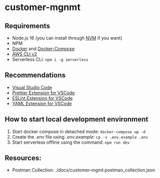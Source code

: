 # customer-mgnmt

## Requirements

* Node.js 16 (you can install through [NVM](https://github.com/nvm-sh/nvm) if you want)
* NPM
* [Docker](https://docs.docker.com/engine/install/) and [Docker-Compose](https://docs.docker.com/compose/install/)
* [AWS CLI v2](https://docs.aws.amazon.com/pt_br/cli/latest/userguide/install-cliv2.html)
* Serverless CLi: `npm i -g serverless`

## Recommendations

* [Visual Studio Code](https://code.visualstudio.com/)
* [Prettier Extension for VSCode](https://marketplace.visualstudio.com/items?itemName=esbenp.prettier-vscode)
* [ESLint Extension for VSCode](https://marketplace.visualstudio.com/items?itemName=dbaeumer.vscode-eslint)
* [YAML Extension for VSCode](https://marketplace.visualstudio.com/items?itemName=redhat.vscode-yaml)

## How to start local development environment

1. Start docker compose in detached mode: `docker-compose up -d`
2. Create the _.env_ file using _.env.example_: `cp -v .env.example .env`
3. Start serverless offline using the command: `npm run dev`

## Resources:

* Postman Collection: ./docs/customer-mgmt.postman_collection.json